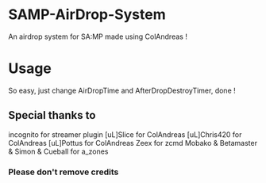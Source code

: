 # SAMP-AirDrop-System
An airdrop system for SA:MP made using ColAndreas !
# Usage
So easy, just change AirDropTime and AfterDropDestroyTimer, done !
## Special thanks to
incognito for streamer plugin
[uL]Slice for ColAndreas
[uL]Chris420 for ColAndreas
[uL]Pottus for ColAndreas
Zeex for zcmd
Mobako & Betamaster & Simon & Cueball for a_zones

### Please don't remove credits
